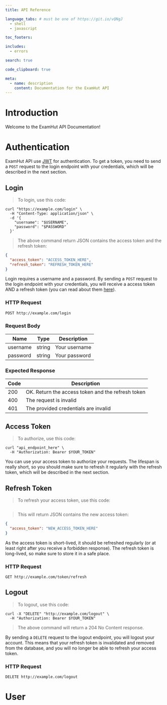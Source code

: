 ```yaml
---
title: API Reference

language_tabs: # must be one of https://git.io/vQNgJ
  - shell
  - javascript

toc_footers:

includes:
  - errors

search: true

code_clipboard: true

meta:
  - name: description
    content: Documentation for the ExamHut API
---
```


# Introduction

Welcome to the ExamHut API Documentation!

# Authentication

ExamHut API use [JWT](https://jwt.io/) for authentication. To get a token, you need to send a `POST` request to the login endpoint with your credentials, which will be described in the next section.

## Login

> To login, use this code:

```shell
curl "https://example.com/login" \
  -H "Content-Type: application/json" \
  -d '{
    "username": "$USERNAME",
    "password": "$PASSWORD"
  }'
```

> The above command return JSON contains the access token and the refresh token:

```json
{
  "access_token": "ACCESS_TOKEN_HERE",
  "refresh_token": "REFRESH_TOKEN_HERE"
}
```

Login requires a username and a password. By sending a `POST` request to the login endpoint with your credentials, you will receive a access token AND a refresh token (you can read about them [here](https://auth0.com/blog/refresh-tokens-what-are-they-and-when-to-use-them/)).

### HTTP Request

`POST http://example.com/login`

### Request Body

Name | Type | Description
---- | ---- | -----------
username | string | Your username
password | string | Your password

### Expected Response

Code | Description
---- | -----------
200 | OK. Return the access token and the refresh token
400 | The request is invalid
401 | The provided credentials are invalid


## Access Token

> To authorize, use this code:

```shell
curl "api_endpoint_here" \
  -H "Authorization: Bearer $YOUR_TOKEN"
```

You can use your access token to authorize your requests. The lifespan is really short, so you should make sure to refresh it regularly with the refresh token, which will be described in the next section.

## Refresh Token

> To refresh your access token, use this code:

```shell
```

> This will return JSON contains the new access token:

```json
{
  "access_token": "NEW_ACCESS_TOKEN_HERE"
}
```

As the access token is short-lived, it should be refreshed regularly (or at least right after you receive a forbidden response). The refresh token is long-lived, so make sure to store it in a safe place.

### HTTP Request

`GET http://example.com/token/refresh`

## Logout

> To logout, use this code:

```shell
curl -X "DELETE" "http://example.com/logout" \
  -H "Authorization: Bearer $YOUR_TOKEN"
```

> The above command will return a 204 No Content response.

By sending a `DELETE` request to the logout endpoint, you will logout your account. This means that your refresh token is invalidated and removed from the database, and you will no longer be able to refresh your access token.

### HTTP Request

`DELETE http://example.com/logout`

# User
